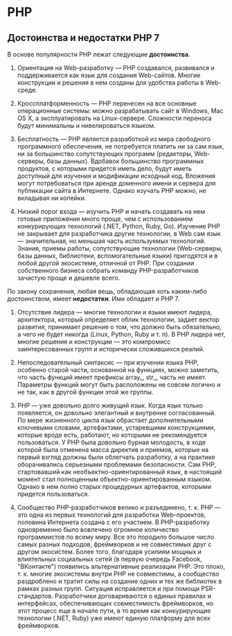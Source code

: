 # PHP

## Достоинства и недостатки PHP 7

В основе популярности РНР лежат следующие **достоинства**.

1. Ориентация на Web-разработку — РНР создавался, развивался и поддерживается как язык для создания Web-сайтов. Многие конструкции и решения в нем созданы для удобства работы в Web-среде.

2. Кроссплатформенность — РНР перенесен на все основные операционные системы: можно разрабатывать сайт в Windows, Mac OS X, а эксплуатировать на Linux-сервере. Сложности переноса будут минимальны и нивелироваться языком.

3. Бесплатность — РНР является разработкой из мира свободного программного обеспечения, не потребуется платить ни за сам язык, ни за большинство сопутствующих программ (редакторы, Web-серверы, базы данных). Вдобавок большинство программных продуктов, с которыми придется иметь дело, будут иметь доступный для изучения и модификации исходный код. Вложения могут потребоваться при аренде доменного имени и сервера для публикации сайта в Интернете. Однако изучать РНР можно, не вкладывая ни копейки.

4. Низкий порог входа — изучить РНР и начать создавать на нем готовые приложения много проще, чем с использованием конкурирующих технологий (.NET, Python, Ruby, Go). Изучение PHP не закрывает для разработчика другие технологии, в Web сам язык — значительная, но меньшая часть используемых технологий. Знания, приемы работы, сопутствующие технологии (Web-серверы, базы данных, библиотеки, вспомогательные языки) пригодятся и в любой другой экосистеме, отличной от РНР. При создании собственного бизнеса собрать команду PHP-разработчиков зачастую проще и дешевле всего.

По закону сохранения, любая вещь, обладающая хоть каким-либо достоинством, имеет **недостатки**. Ими обладает и РНР 7.

1. Отсутствие лидера — многие технологии и языки имеют лидера, архитектора, который определяет облик технологии, задает вектор развития, принимает решение о том, что должно быть обязательно, а чего не будет никогда (Linux, Python, Ruby и т. п). В РНР лидера нет, многие решения и конструкции — это компромисс заинтересованных групп и исторически сложившихся реалий.

2. Непоследовательный синтаксис — при изучении языка РНР, особенно старой части, основанной на функциях, можно заметить, что часть функций имеет префиксы array_, str_, часть не имеет. Параметры функций могут быть расположены не совсем логично и не так, как в другой функции этой же группы.

3. РНР — уже довольно долго живущий язык. Когда язык только появляется, он довольно элегантный и внутренне согласованный. По мере жизненного цикла язык обрастает дополнительными ключевыми словами, артефактами, устаревшими конструкциями, которые вроде есть, работают, но которыми не рекомендуется пользоваться. У РНР была довольно бурная молодость, в ходе которой была отменена масса директив и приемов, которые на первый взгляд должны были облегчать разработку, а на практике оборачивались серьезными проблемами безопасности. Сам РНР, стартовавший как необъектно-ориентированный язык, в настоящий момент стал полноценным объектно-ориентированным языком. Однако в нем полно старых процедурных артефактов, которыми придется пользоваться.

4. Сообщество PHP-разработчиков велико и разъединено, т. к. РНР — это одна из первых технологий для разработки Web-проектов, половина Интернета создана с его участием. В PHP-разработку одновременно было вовлечено огромное количество программистов по всему миру. Все это породило большое число самых разных подходов, фреймворков и не совместимых друг с другом экосистем. Более того, благодаря усилиям мощных и влиятельных социальных сетей (в первую очередь Facebook, "ВКонтакте") появились альтернативные реализации РНР. Это плохо, т. к. многие экосистемы внутри РНР не совместимы, а сообщество раздроблено и тратит силы на создание одних и тех же библиотек в рамках разных групп. Ситуация исправляется и при помощи PSR-стандартов. Разработчики договариваются о единых правилах и интерфейсах, обеспечивающих совместимость фреймворков, но этот процесс еще в начале пути, в то время как конкурирующие технологии (.NET, Ruby) уже имеют единую платформу для всех фреймворков.
